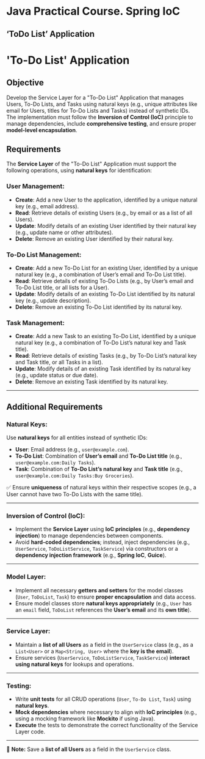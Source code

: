 # Java Practical Course. Spring IoC
## ‘ToDo List’ Application

# 'To-Do List' Application

## Objective
Develop the Service Layer for a "To-Do List" Application that manages Users, To-Do Lists, and Tasks using natural keys (e.g., unique attributes like email for Users, titles for To-Do Lists and Tasks) instead of synthetic IDs. The implementation must follow the **Inversion of Control (IoC)** principle to manage dependencies, include **comprehensive testing**, and ensure proper **model-level encapsulation**.

## Requirements
The **Service Layer** of the "To-Do List" Application must support the following operations, using **natural keys** for identification:

### User Management:
- **Create**: Add a new User to the application, identified by a unique natural key (e.g., email address).
- **Read**: Retrieve details of existing Users (e.g., by email or as a list of all Users).
- **Update**: Modify details of an existing User identified by their natural key (e.g., update name or other attributes).
- **Delete**: Remove an existing User identified by their natural key.

### To-Do List Management:
- **Create**: Add a new To-Do List for an existing User, identified by a unique natural key (e.g., a combination of User’s email and To-Do List title).
- **Read**: Retrieve details of existing To-Do Lists (e.g., by User’s email and To-Do List title, or all lists for a User).
- **Update**: Modify details of an existing To-Do List identified by its natural key (e.g., update description).
- **Delete**: Remove an existing To-Do List identified by its natural key.

### Task Management:
- **Create**: Add a new Task to an existing To-Do List, identified by a unique natural key (e.g., a combination of To-Do List’s natural key and Task title).
- **Read**: Retrieve details of existing Tasks (e.g., by To-Do List’s natural key and Task title, or all Tasks in a list).
- **Update**: Modify details of an existing Task identified by its natural key (e.g., update status or due date).
- **Delete**: Remove an existing Task identified by its natural key.

---

## Additional Requirements

### Natural Keys:
Use **natural keys** for all entities instead of synthetic IDs:
- **User**: Email address (e.g., `user@example.com`).
- **To-Do List**: Combination of **User’s email** and **To-Do List title** (e.g., `user@example.com:Daily Tasks`).
- **Task**: Combination of **To-Do List’s natural key** and **Task title** (e.g., `user@example.com:Daily Tasks:Buy Groceries`).

✅ Ensure **uniqueness** of natural keys within their respective scopes (e.g., a User cannot have two To-Do Lists with the same title).

---

### Inversion of Control (IoC):
- Implement the **Service Layer** using **IoC principles** (e.g., **dependency injection**) to manage dependencies between components.
- Avoid **hard-coded dependencies**; instead, inject dependencies (e.g., `UserService`, `ToDoListService`, `TaskService`) via constructors or a **dependency injection framework** (e.g., **Spring IoC**, **Guice**).

---

### Model Layer:
- Implement all necessary **getters and setters** for the model classes (`User`, `ToDoList`, `Task`) to ensure **proper encapsulation** and data access.
- Ensure model classes store **natural keys appropriately** (e.g., `User` has an `email` field, `ToDoList` references the **User’s email** and its **own title**).

---

### Service Layer:
- Maintain a **list of all Users** as a field in the `UserService` class (e.g., as a `List<User>` or a `Map<String, User>` where the **key is the email**).
- Ensure services (`UserService`, `ToDoListService`, `TaskService`) **interact using natural keys** for lookups and operations.

---

### Testing:
- Write **unit tests** for all CRUD operations (`User`, `To-Do List`, `Task`) using **natural keys**.
- **Mock dependencies** where necessary to align with **IoC principles** (e.g., using a mocking framework like **Mockito** if using Java).
- **Execute** the tests to demonstrate the correct functionality of the Service Layer code.

---

📌 **Note:** Save a **list of all Users** as a field in the `UserService` class.

